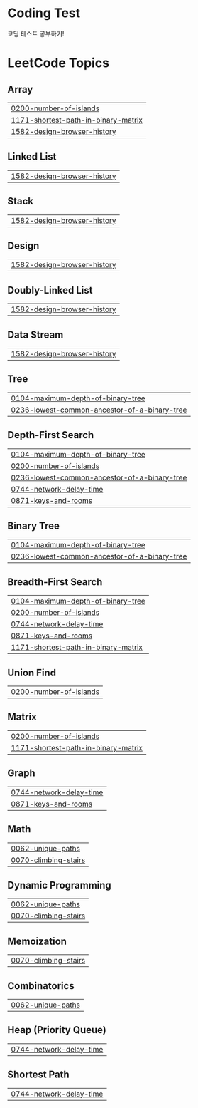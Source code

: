 # Coding Test
코딩 테스트 공부하기!

<!---LeetCode Topics Start-->
# LeetCode Topics
## Array
|  |
| ------- |
| [0200-number-of-islands](https://github.com/jd99iam/coding-test/tree/master/0200-number-of-islands) |
| [1171-shortest-path-in-binary-matrix](https://github.com/jd99iam/coding-test/tree/master/1171-shortest-path-in-binary-matrix) |
| [1582-design-browser-history](https://github.com/jd99iam/coding-test/tree/master/1582-design-browser-history) |
## Linked List
|  |
| ------- |
| [1582-design-browser-history](https://github.com/jd99iam/coding-test/tree/master/1582-design-browser-history) |
## Stack
|  |
| ------- |
| [1582-design-browser-history](https://github.com/jd99iam/coding-test/tree/master/1582-design-browser-history) |
## Design
|  |
| ------- |
| [1582-design-browser-history](https://github.com/jd99iam/coding-test/tree/master/1582-design-browser-history) |
## Doubly-Linked List
|  |
| ------- |
| [1582-design-browser-history](https://github.com/jd99iam/coding-test/tree/master/1582-design-browser-history) |
## Data Stream
|  |
| ------- |
| [1582-design-browser-history](https://github.com/jd99iam/coding-test/tree/master/1582-design-browser-history) |
## Tree
|  |
| ------- |
| [0104-maximum-depth-of-binary-tree](https://github.com/jd99iam/coding-test/tree/master/0104-maximum-depth-of-binary-tree) |
| [0236-lowest-common-ancestor-of-a-binary-tree](https://github.com/jd99iam/coding-test/tree/master/0236-lowest-common-ancestor-of-a-binary-tree) |
## Depth-First Search
|  |
| ------- |
| [0104-maximum-depth-of-binary-tree](https://github.com/jd99iam/coding-test/tree/master/0104-maximum-depth-of-binary-tree) |
| [0200-number-of-islands](https://github.com/jd99iam/coding-test/tree/master/0200-number-of-islands) |
| [0236-lowest-common-ancestor-of-a-binary-tree](https://github.com/jd99iam/coding-test/tree/master/0236-lowest-common-ancestor-of-a-binary-tree) |
| [0744-network-delay-time](https://github.com/jd99iam/coding-test/tree/master/0744-network-delay-time) |
| [0871-keys-and-rooms](https://github.com/jd99iam/coding-test/tree/master/0871-keys-and-rooms) |
## Binary Tree
|  |
| ------- |
| [0104-maximum-depth-of-binary-tree](https://github.com/jd99iam/coding-test/tree/master/0104-maximum-depth-of-binary-tree) |
| [0236-lowest-common-ancestor-of-a-binary-tree](https://github.com/jd99iam/coding-test/tree/master/0236-lowest-common-ancestor-of-a-binary-tree) |
## Breadth-First Search
|  |
| ------- |
| [0104-maximum-depth-of-binary-tree](https://github.com/jd99iam/coding-test/tree/master/0104-maximum-depth-of-binary-tree) |
| [0200-number-of-islands](https://github.com/jd99iam/coding-test/tree/master/0200-number-of-islands) |
| [0744-network-delay-time](https://github.com/jd99iam/coding-test/tree/master/0744-network-delay-time) |
| [0871-keys-and-rooms](https://github.com/jd99iam/coding-test/tree/master/0871-keys-and-rooms) |
| [1171-shortest-path-in-binary-matrix](https://github.com/jd99iam/coding-test/tree/master/1171-shortest-path-in-binary-matrix) |
## Union Find
|  |
| ------- |
| [0200-number-of-islands](https://github.com/jd99iam/coding-test/tree/master/0200-number-of-islands) |
## Matrix
|  |
| ------- |
| [0200-number-of-islands](https://github.com/jd99iam/coding-test/tree/master/0200-number-of-islands) |
| [1171-shortest-path-in-binary-matrix](https://github.com/jd99iam/coding-test/tree/master/1171-shortest-path-in-binary-matrix) |
## Graph
|  |
| ------- |
| [0744-network-delay-time](https://github.com/jd99iam/coding-test/tree/master/0744-network-delay-time) |
| [0871-keys-and-rooms](https://github.com/jd99iam/coding-test/tree/master/0871-keys-and-rooms) |
## Math
|  |
| ------- |
| [0062-unique-paths](https://github.com/jd99iam/coding-test/tree/master/0062-unique-paths) |
| [0070-climbing-stairs](https://github.com/jd99iam/coding-test/tree/master/0070-climbing-stairs) |
## Dynamic Programming
|  |
| ------- |
| [0062-unique-paths](https://github.com/jd99iam/coding-test/tree/master/0062-unique-paths) |
| [0070-climbing-stairs](https://github.com/jd99iam/coding-test/tree/master/0070-climbing-stairs) |
## Memoization
|  |
| ------- |
| [0070-climbing-stairs](https://github.com/jd99iam/coding-test/tree/master/0070-climbing-stairs) |
## Combinatorics
|  |
| ------- |
| [0062-unique-paths](https://github.com/jd99iam/coding-test/tree/master/0062-unique-paths) |
## Heap (Priority Queue)
|  |
| ------- |
| [0744-network-delay-time](https://github.com/jd99iam/coding-test/tree/master/0744-network-delay-time) |
## Shortest Path
|  |
| ------- |
| [0744-network-delay-time](https://github.com/jd99iam/coding-test/tree/master/0744-network-delay-time) |
<!---LeetCode Topics End-->